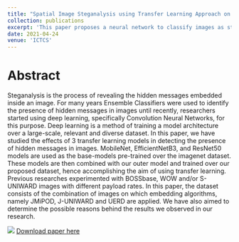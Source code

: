 ```yaml
---
title: "Spatial Image Steganalysis using Transfer Learning Approach on Embedded JPEG Images"
collection: publications
excerpt: 'This paper proposes a neural network to classify images as steganographic by using transfer learning. The paper experiments with three different backbone networks, namely, MobileNetV2, EfficientNetB3, and ResNet50 and publishes the observations.'
date: 2021-04-24
venue: 'ICTCS'
---
```

Abstract
======
Steganalysis is the process of revealing the hidden messages embedded inside an image. For many years Ensemble Classifiers were used to identify the presence of hidden messages in images until recently, researchers started using deep learning, specifically Convolution Neural Networks, for this purpose. Deep learning is a method of training a model architecture over a large-scale, relevant and diverse dataset. In this paper, we have studied the effects of 3 transfer learning models in detecting the presence of hidden messages in images. MobileNet, EfficientNetB3, and ResNet50 models are used as the base-models pre-trained over the imagenet dataset. These models are then combined with our outer model and trained over our proposed dataset, hence accomplishing the aim of using transfer learning. Previous researches experimented with BOSSbase, WOW and/or S-UNIWARD images with different payload rates. In this paper, the dataset consists of the combination of images on which embedding algorithms, namely JMiPOD, J-UNIWARD and UERD are applied. We have also aimed to determine the possible reasons behind the results we observed in our research.

[![](https://drive.google.com/file/d/1q62-S1gnh4ADm1ngNb0rdLuBLjm6q37P/view?usp=sharing)](https://drive.google.com/file/d/1VrAOyQ2wv_1ueec-mLfZRmcJ-W5RgsNh/view?usp=sharing)
[Download paper here](http://nirav-1999.github.io/files/steg.pdf)
 
<!-- Recommended citation: Your Name, You. (2009). "Paper Title Number 1." <i>Journal 1</i>. 1(1). -->